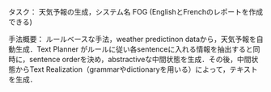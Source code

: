 タスク： 天気予報の生成，システム名 FOG (EnglishとFrenchのレポートを作成できる)

手法概要： ルールベースな手法，weather predictinon dataから，天気予報を自動生成．Text Planner がルールに従い各sentenceに入れる情報を抽出すると同時に，sentence orderを決め，abstractiveな中間状態を生成．その後，中間状態からText Realization（grammarやdictionaryを用いる）によって，テキストを生成．
